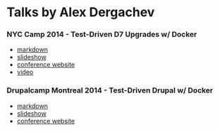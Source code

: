 Talks by Alex Dergachev
=======================

### NYC Camp 2014 - Test-Driven D7 Upgrades w/ Docker 

* [markdown](https://github.com/dergachev/presentations/tree/gh-pages/nyccamp-2014-docker/)
* [slideshow](http://dergachev.github.io/presentations/nyccamp-2014-docker/build/out.html)
* [conference website](http://www.nyccamp.org/session/test-driven-drupal-using-docker)
* [video](https://www.youtube.com/watch?v=T3WcL6vyOG0)

### Drupalcamp Montreal 2014 - Test-Driven Drupal w/ Docker 

* [markdown](https://github.com/dergachev/presentations/tree/gh-pages/drupalcamp-mtl-2014-docker/)
* [slideshow](http://dergachev.github.io/presentations/drupalcamp-mtl-2014-docker/build/out.html)
* [conference website](http://www.nyccamp.org/session/test-driven-drupal-using-docker)
